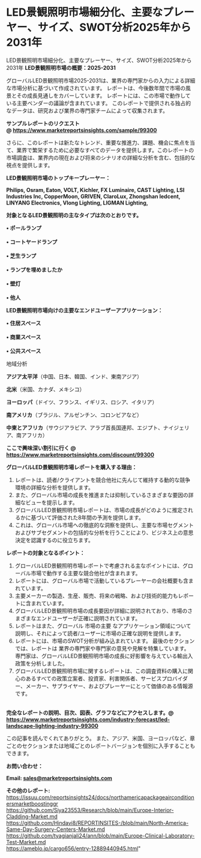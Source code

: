 # LED景観照明市場細分化、主要なプレーヤー、サイズ、SWOT分析2025年から2031年
LED景観照明市場細分化、主要なプレーヤー、サイズ、SWOT分析2025年から2031年
<strong><b>LED景観照明市場の概要：2025-2031</b></strong>

グローバルLED景観照明市場2025-2031は、業界の専門家からの入力による詳細な市場分析に基づいて作成されています。 レポートは、今後数年間で市場の風景とその成長見通しをカバーしています。 レポートには、この市場で動作している主要ベンダーの議論が含まれています。 このレポートで提供される独占的なデータは、研究および業界の専門家チームによって収集されます。

<strong>サンプルレポートのリクエスト @ <a href=https://www.marketreportsinsights.com/sample/99300>https://www.marketreportsinsights.com/sample/99300</a></strong>

さらに、このレポートは新たなトレンド、重要な推進力、課題、機会に焦点を当て、業界で繁栄するために必要なすべてのデータを提供します。このレポートの市場調査は、業界内の現在および将来のシナリオの詳細な分析を含む、包括的な視点を提供します。

<strong>LED景観照明市場のトップキープレーヤー：</strong>

<strong>Philips, Osram, Eaton, VOLT, Kichler, FX Luminaire, CAST Lighting, LSI Industries Inc, CopperMoon, GRIVEN, ClaroLux, Zhongshan ledcent, LINYANG Electronics, Vlong Lighting, LIGMAN Lighting,</strong>

<strong><b>対象となるLED景観照明の主なタイプは次のとおりです。</b></strong>

<strong>• ポールランプ<br><br>• コートヤードランプ<br><br>• 芝生ランプ<br><br>• ランプを埋めましたか<br><br>• 壁灯<br><br>• 他人</strong>

<strong><b>LED景観照明市場向けの主要なエンドユーザーアプリケーション：</b></strong>

<strong>• 住居スペース<br><br>• 商業スペース<br><br>• 公共スペース</strong>

 地域分析

<strong><b>アジア太平洋</b></strong>（中国、日本、韓国、インド、東南アジア）

<strong><b>北米</b></strong>（米国、カナダ、メキシコ）

<strong><b>ヨーロッパ</b></strong>（ドイツ、フランス、イギリス、ロシア、イタリア）

<strong><b>南アメリカ</b></strong>（ブラジル、アルゼンチン、コロンビアなど）

<strong><b>中東とアフリカ</b></strong>（サウジアラビア、アラブ首長国連邦、エジプト、ナイジェリア、南アフリカ）

<strong>ここで興味深い割引に行く @ <a href=https://www.marketreportsinsights.com/discount/99300>https://www.marketreportsinsights.com/discount/99300</a></strong>

<strong><b>グローバルLED景観照明市場レポートを購入する理由：</b></strong>
<ol>
  <li>レポートは、読者/クライアントを競合他社に先んじて維持する動的な競争環境の詳細な分析を提供します。</li>
  <li>また、グローバル市場の成長を推進または抑制しているさまざまな要因の詳細なビューを提示します。</li>
  <li>グローバルLED景観照明市場レポートは、市場の成長がどのように推定されるかに基づいて評価された8年間の予測を提供します。</li>
  <li>これは、グローバル市場への徹底的な洞察を提供し、主要な市場セグメントおよびサブセグメントの包括的な分析を行うことにより、ビジネス上の意思決定を認識するのに役立ちます。</li>
</ol>
<strong><b>レポートの対象となるポイント：</b></strong>
<ol>
  <li>グローバルLED景観照明市場レポートで考慮される主なポイントには、グローバル市場で動作する主要な競合他社が含まれます。</li>
  <li>レポートには、グローバル市場で活動しているプレーヤーの会社概要も含まれています。</li>
  <li>主要メーカーの製造、生産、販売、将来の戦略、および技術的能力もレポートに含まれています。</li>
  <li>グローバルLED景観照明市場の成長要因が詳細に説明されており、市場のさまざまなエンドユーザーが正確に説明されています。</li>
  <li>レポートはまた、グローバル 市場の主要 なアプリケーション領域について説明し、それによって読者/ユーザーに市場の正確な説明を提供します。</li>
  <li>レポートには、市場のSWOT分析が組み込まれています。 最後のセクションでは、レポートは 業界の専門家や専門家の意見や見解を特集しています。 専門家は、グローバルLED景観照明市場の成長に好影響を与えている輸出入政策を分析しました。</li>
  <li>グローバルLED景観照明市場に関するレポートは、この調査資料の購入に関心のあるすべての政策立案者、投資家、利害関係者、サービスプロバイダー、メーカー、サプライヤー、およびプレーヤーにとって価値のある情報源です。</li>
</ol><br>
<strong>完全なレポートの説明、目次、図表、グラフなどにアクセスします。@ <a href=https://www.marketreportsinsights.com/industry-forecast/led-landscape-lighting-industry-99300>https://www.marketreportsinsights.com/industry-forecast/led-landscape-lighting-industry-99300</a></strong>

この記事を読んでくれてありがとう。 また、アジア、米国、ヨーロッパなど、章ごとのセクションまたは地域ごとのレポートバージョンを個別に入手することもできます。

<strong><b>お問い合わせ：</b></strong>

<strong>Email: </strong><a href=mailto:sales@marketreportsinsights.com><strong>sales@marketreportsinsights.com</strong></a>

<strong>その他のレポート:</strong>
<br>
<a href=https://issuu.com/reportsinsights24/docs/northamericapackageairconditionersmarketboostinggr>https://issuu.com/reportsinsights24/docs/northamericapackageairconditionersmarketboostinggr</a>
<br>
<a href=https://github.com/Siya23553/Research/blob/main/Europe-Interior-Cladding-Market.md>https://github.com/Siya23553/Research/blob/main/Europe-Interior-Cladding-Market.md</a>
<br>
<a href=https://github.com/Hindavi8/REPORTINSITES-/blob/main/North-America-Same-Day-Surgery-Centers-Market.md>https://github.com/Hindavi8/REPORTINSITES-/blob/main/North-America-Same-Day-Surgery-Centers-Market.md</a>
<br>
<a href=https://github.com/tyagianjali24/ann/blob/main/Europe-Clinical-Laboratory-Test-Market.md>https://github.com/tyagianjali24/ann/blob/main/Europe-Clinical-Laboratory-Test-Market.md</a>
<br>
<a href=https://ameblo.jp/cargo656/entry-12889440945.html>https://ameblo.jp/cargo656/entry-12889440945.html</a>"
